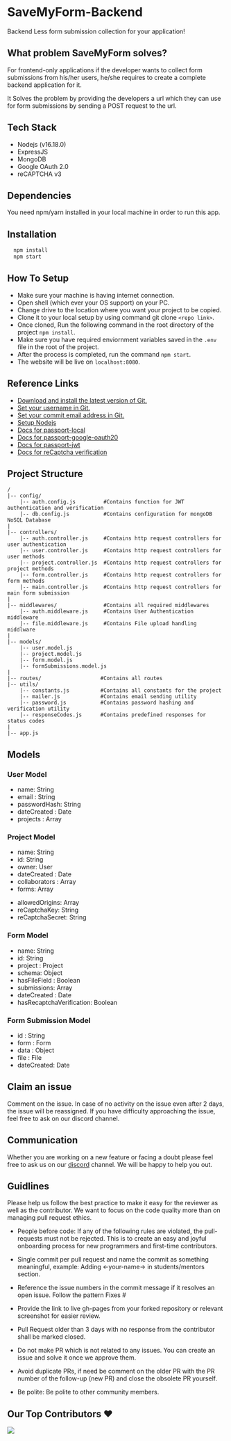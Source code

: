 
# SaveMyForm-Backend
Backend Less form submission collection for your application!

## What problem SaveMyForm solves?
For frontend-only applications if the developer wants to collect form submissions from his/her users, he/she requires to create a complete backend application for it. 

It Solves the problem by providing the developers a url which they can use for form submissions by sending a POST request to the url.



## Tech Stack 
* Nodejs (v16.18.0)
* ExpressJS
* MongoDB
* Google OAuth 2.0
* reCAPTCHA v3
  

## Dependencies
You need npm/yarn installed in your local machine in order to run this app.

## Installation

```bash
  npm install 
  npm start
```
## How To Setup 
* Make sure your machine is having internet connection.
* Open shell (which ever your OS support) on your PC.
* Change drive to the location where you want your project to be copied.
* Clone it to your local setup by using command git clone ```<repo link>```.
* Once cloned, Run the following command in the root directory of the project ```npm install```.
* Make sure you have required enviornment variables saved in the ```.env``` file in the root of the project.
* After the process is completed, run the command ```npm start```.
* The website will be live on ```localhost:8080```.


## Reference Links 
- [Download and install the latest version of Git.](https://git-scm.com/downloads)
- [Set your username in Git.](https://help.github.com/articles/setting-your-username-in-git)
- [Set your commit email address in Git.](https://help.github.com/articles/setting-your-commit-email-address-in-git)
- [Setup Nodejs](https://nodejs.org/en/blog/release/v16.18.1/)
- [Docs for passport-local](https://www.passportjs.org/packages/passport-local/)
- [Docs for passport-google-oauth20](http://www.passportjs.org/packages/passport-google-oauth20/)
- [Docs for passport-jwt](http://www.passportjs.org/packages/passport-jwt/)
- [Docs for reCaptcha verification](https://developers.google.com/recaptcha/docs/verify)

## Project Structure

```
/
|-- config/			
    |-- auth.config.js         #Contains function for JWT authentication and verification
    |-- db.config.js           #Contains configuration for mongoDB NoSQL Database
|    
|-- controllers/
    |-- auth.controller.js     #Contains http request controllers for user authentication
    |-- user.controller.js     #Contains http request controllers for user methods
    |-- project.controller.js  #Contains http request controllers for project methods
    |-- form.controller.js     #Contains http request controllers for form methods
    |-- main.controller.js     #Contains http request controllers for main form submission
|
|-- middlewares/               #Contains all required middlewares
    |-- auth.middleware.js     #Contains User Authentication middleware
    |-- file.middleware.js     #Contains File upload handling middlware
|
|-- models/
    |-- user.model.js
    |-- project.model.js
    |-- form.model.js
    |-- formSubmissions.model.js
|
|-- routes/                   #Contains all routes
|-- utils/
    |-- constants.js          #Contains all constants for the project
    |-- mailer.js             #Contains email sending utility
    |-- password.js           #Contains password hashing and verification utility
    |-- responseCodes.js      #Contains predefined responses for status codes
|
|-- app.js

```
  
## Models

### User Model

- name: String
- email : String
- passwordHash: String
- dateCreated : Date
- projects : Array<Project>

### Project Model

- name: String
- id: String
- owner: User
- dateCreated : Date
- collaborators : Array<User>
- forms: Array<Form>
- allowedOrigins: Array<String>
- reCaptchaKey: String
- reCaptchaSecret: String

### Form Model

- name: String
- id: String
- project : Project
- schema:  Object
- hasFileField : Boolean
- submissions: Array<FormSubmission>
- dateCreated : Date
- hasRecaptchaVerification: Boolean

### Form Submission Model

- id : String
- form : Form
- data : Object
- file : File
- dateCreated: Date


## Claim an issue
Comment on the issue. In case of no activity on the issue even after 2 days, the issue will be reassigned. If you have difficulty approaching the issue, feel free to ask on our discord channel.
## Communication 
Whether you are working on a new feature or facing a doubt please feel free to ask us on our [discord](https://discord.gg/D9999YTkS8) channel. We will be happy to help you out.

## Guidlines 
Please help us follow the best practice to make it easy for the reviewer as well as the contributor. We want to focus on the code quality more than on managing pull request ethics.

- People before code: If any of the following rules are violated, the pull-requests must not be rejected. This is to create an easy and joyful onboarding process for new programmers and first-time contributors.

- Single commit per pull request and name the commit as something meaningful, example: Adding <-your-name-> in students/mentors section.

- Reference the issue numbers in the commit message if it resolves an open issue. Follow the pattern Fixes #<issue number> <commit message>

- Provide the link to live gh-pages from your forked repository or relevant screenshot for easier review.

- Pull Request older than 3 days with no response from the contributor shall be marked closed.

- Do not make PR which is not related to any issues. You can create an issue and solve it once we approve them.

- Avoid duplicate PRs, if need be comment on the older PR with the PR number of the follow-up (new PR) and close the obsolete PR yourself.

- Be polite: Be polite to other community members.

## Our Top Contributors ♥️
<img src="https://contrib.rocks/image?repo=opencodeiiita/SaveMyForm-Backend"/>
